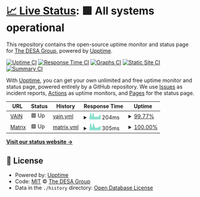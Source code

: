 # [📈 Live Status](https://desa-group.github.io/status): <!--live status--> **🟩 All systems operational**

This repository contains the open-source uptime monitor and status page for [The DESA Group](https://desa-group.github.io/status), powered by [Upptime](https://github.com/upptime/upptime).

[![Uptime CI](https://github.com/desa-group/status/workflows/Uptime%20CI/badge.svg)](https://github.com/desa-group/status/actions?query=workflow%3A%22Uptime+CI%22)
[![Response Time CI](https://github.com/desa-group/status/workflows/Response%20Time%20CI/badge.svg)](https://github.com/desa-group/status/actions?query=workflow%3A%22Response+Time+CI%22)
[![Graphs CI](https://github.com/desa-group/status/workflows/Graphs%20CI/badge.svg)](https://github.com/desa-group/status/actions?query=workflow%3A%22Graphs+CI%22)
[![Static Site CI](https://github.com/desa-group/status/workflows/Static%20Site%20CI/badge.svg)](https://github.com/desa-group/status/actions?query=workflow%3A%22Static+Site+CI%22)
[![Summary CI](https://github.com/desa-group/status/workflows/Summary%20CI/badge.svg)](https://github.com/desa-group/status/actions?query=workflow%3A%22Summary+CI%22)

With [Upptime](https://upptime.js.org), you can get your own unlimited and free uptime monitor and status page, powered entirely by a GitHub repository. We use [Issues](https://github.com/desa-group/status/issues) as incident reports, [Actions](https://github.com/desa-group/status/actions) as uptime monitors, and [Pages](https://desa-group.github.io/status) for the status page.

<!--start: status pages-->
<!-- This summary is generated by Upptime (https://github.com/upptime/upptime) -->
<!-- Do not edit this manually, your changes will be overwritten -->
<!-- prettier-ignore -->
| URL | Status | History | Response Time | Uptime |
| --- | ------ | ------- | ------------- | ------ |
| <img alt="" src="https://favicons.githubusercontent.com/vain.rusz.dev" height="13"> [VAIN](https://vain.rusz.dev) | 🟩 Up | [vain.yml](https://github.com/desa-group/status/commits/HEAD/history/vain.yml) | <details><summary><img alt="Response time graph" src="./graphs/vain/response-time-week.png" height="20"> 204ms</summary><br><a href="https://desa-group.github.io/status/history/vain"><img alt="Response time 204" src="https://img.shields.io/endpoint?url=https%3A%2F%2Fraw.githubusercontent.com%2Fdesa-group%2Fstatus%2FHEAD%2Fapi%2Fvain%2Fresponse-time.json"></a><br><a href="https://desa-group.github.io/status/history/vain"><img alt="24-hour response time 201" src="https://img.shields.io/endpoint?url=https%3A%2F%2Fraw.githubusercontent.com%2Fdesa-group%2Fstatus%2FHEAD%2Fapi%2Fvain%2Fresponse-time-day.json"></a><br><a href="https://desa-group.github.io/status/history/vain"><img alt="7-day response time 204" src="https://img.shields.io/endpoint?url=https%3A%2F%2Fraw.githubusercontent.com%2Fdesa-group%2Fstatus%2FHEAD%2Fapi%2Fvain%2Fresponse-time-week.json"></a><br><a href="https://desa-group.github.io/status/history/vain"><img alt="30-day response time 204" src="https://img.shields.io/endpoint?url=https%3A%2F%2Fraw.githubusercontent.com%2Fdesa-group%2Fstatus%2FHEAD%2Fapi%2Fvain%2Fresponse-time-month.json"></a><br><a href="https://desa-group.github.io/status/history/vain"><img alt="1-year response time 204" src="https://img.shields.io/endpoint?url=https%3A%2F%2Fraw.githubusercontent.com%2Fdesa-group%2Fstatus%2FHEAD%2Fapi%2Fvain%2Fresponse-time-year.json"></a></details> | <details><summary><a href="https://desa-group.github.io/status/history/vain">99.77%</a></summary><a href="https://desa-group.github.io/status/history/vain"><img alt="All-time uptime 99.77%" src="https://img.shields.io/endpoint?url=https%3A%2F%2Fraw.githubusercontent.com%2Fdesa-group%2Fstatus%2FHEAD%2Fapi%2Fvain%2Fuptime.json"></a><br><a href="https://desa-group.github.io/status/history/vain"><img alt="24-hour uptime 100.00%" src="https://img.shields.io/endpoint?url=https%3A%2F%2Fraw.githubusercontent.com%2Fdesa-group%2Fstatus%2FHEAD%2Fapi%2Fvain%2Fuptime-day.json"></a><br><a href="https://desa-group.github.io/status/history/vain"><img alt="7-day uptime 99.77%" src="https://img.shields.io/endpoint?url=https%3A%2F%2Fraw.githubusercontent.com%2Fdesa-group%2Fstatus%2FHEAD%2Fapi%2Fvain%2Fuptime-week.json"></a><br><a href="https://desa-group.github.io/status/history/vain"><img alt="30-day uptime 99.77%" src="https://img.shields.io/endpoint?url=https%3A%2F%2Fraw.githubusercontent.com%2Fdesa-group%2Fstatus%2FHEAD%2Fapi%2Fvain%2Fuptime-month.json"></a><br><a href="https://desa-group.github.io/status/history/vain"><img alt="1-year uptime 99.77%" src="https://img.shields.io/endpoint?url=https%3A%2F%2Fraw.githubusercontent.com%2Fdesa-group%2Fstatus%2FHEAD%2Fapi%2Fvain%2Fuptime-year.json"></a></details>
| <img alt="" src="https://favicons.githubusercontent.com/matrix.rusz.dev" height="13"> [Matrix](https://matrix.rusz.dev) | 🟩 Up | [matrix.yml](https://github.com/desa-group/status/commits/HEAD/history/matrix.yml) | <details><summary><img alt="Response time graph" src="./graphs/matrix/response-time-week.png" height="20"> 305ms</summary><br><a href="https://desa-group.github.io/status/history/matrix"><img alt="Response time 305" src="https://img.shields.io/endpoint?url=https%3A%2F%2Fraw.githubusercontent.com%2Fdesa-group%2Fstatus%2FHEAD%2Fapi%2Fmatrix%2Fresponse-time.json"></a><br><a href="https://desa-group.github.io/status/history/matrix"><img alt="24-hour response time 204" src="https://img.shields.io/endpoint?url=https%3A%2F%2Fraw.githubusercontent.com%2Fdesa-group%2Fstatus%2FHEAD%2Fapi%2Fmatrix%2Fresponse-time-day.json"></a><br><a href="https://desa-group.github.io/status/history/matrix"><img alt="7-day response time 305" src="https://img.shields.io/endpoint?url=https%3A%2F%2Fraw.githubusercontent.com%2Fdesa-group%2Fstatus%2FHEAD%2Fapi%2Fmatrix%2Fresponse-time-week.json"></a><br><a href="https://desa-group.github.io/status/history/matrix"><img alt="30-day response time 305" src="https://img.shields.io/endpoint?url=https%3A%2F%2Fraw.githubusercontent.com%2Fdesa-group%2Fstatus%2FHEAD%2Fapi%2Fmatrix%2Fresponse-time-month.json"></a><br><a href="https://desa-group.github.io/status/history/matrix"><img alt="1-year response time 305" src="https://img.shields.io/endpoint?url=https%3A%2F%2Fraw.githubusercontent.com%2Fdesa-group%2Fstatus%2FHEAD%2Fapi%2Fmatrix%2Fresponse-time-year.json"></a></details> | <details><summary><a href="https://desa-group.github.io/status/history/matrix">100.00%</a></summary><a href="https://desa-group.github.io/status/history/matrix"><img alt="All-time uptime 100.00%" src="https://img.shields.io/endpoint?url=https%3A%2F%2Fraw.githubusercontent.com%2Fdesa-group%2Fstatus%2FHEAD%2Fapi%2Fmatrix%2Fuptime.json"></a><br><a href="https://desa-group.github.io/status/history/matrix"><img alt="24-hour uptime 100.00%" src="https://img.shields.io/endpoint?url=https%3A%2F%2Fraw.githubusercontent.com%2Fdesa-group%2Fstatus%2FHEAD%2Fapi%2Fmatrix%2Fuptime-day.json"></a><br><a href="https://desa-group.github.io/status/history/matrix"><img alt="7-day uptime 100.00%" src="https://img.shields.io/endpoint?url=https%3A%2F%2Fraw.githubusercontent.com%2Fdesa-group%2Fstatus%2FHEAD%2Fapi%2Fmatrix%2Fuptime-week.json"></a><br><a href="https://desa-group.github.io/status/history/matrix"><img alt="30-day uptime 100.00%" src="https://img.shields.io/endpoint?url=https%3A%2F%2Fraw.githubusercontent.com%2Fdesa-group%2Fstatus%2FHEAD%2Fapi%2Fmatrix%2Fuptime-month.json"></a><br><a href="https://desa-group.github.io/status/history/matrix"><img alt="1-year uptime 100.00%" src="https://img.shields.io/endpoint?url=https%3A%2F%2Fraw.githubusercontent.com%2Fdesa-group%2Fstatus%2FHEAD%2Fapi%2Fmatrix%2Fuptime-year.json"></a></details>

<!--end: status pages-->

[**Visit our status website →**](https://desa-group.github.io/status)

## 📄 License

- Powered by: [Upptime](https://github.com/upptime/upptime)
- Code: [MIT](./LICENSE) © [The DESA Group](https://desa-group.github.io/status)
- Data in the `./history` directory: [Open Database License](https://opendatacommons.org/licenses/odbl/1-0/)

